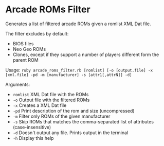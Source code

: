 # Arcade ROMs Filter
Generates a list of filtered arcade ROMs given a romlist XML Dat file.

The filter excludes by default:
- BIOS files
- Neo Geo ROMs
- Clones, except if they support a number of players different form the parent ROM

Usage:
  `ruby arcade_roms_filter.rb [romlist] [-o [output.file] -x [xml.file] -pd -m [manufacturer] -s [attr1[,attrN]] -d]`
  
Arguments:
- `romlist` XML Dat file with the ROMs
- `-o`  Output file with the filtered ROMs
- `-x`  Creates a XML Dat file
- `-pd` Print description of the rom and size (uncompressed)
- `-m`  Filter only ROMs of the given manufacturer
- `-s`  Skip ROMs that matches the comma-separated list of attributes (case-insensitive)
- `-d`  Doesn't output any file. Prints output in the terminal
- `-h`  Display this help
